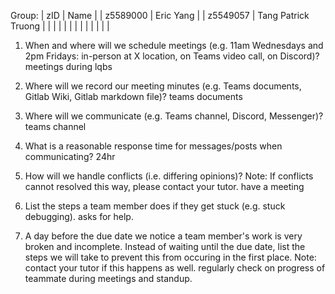 Group:
| zID | Name |
| z5589000 | Eric Yang |
| z5549057 | Tang Patrick Truong |
| | |
| | |
| | |
| | |

1. When and where will we schedule meetings (e.g. 11am Wednesdays and 2pm Fridays: in-person at X location, on Teams video call, on Discord)?
   meetings during lqbs

2. Where will we record our meeting minutes (e.g. Teams documents, Gitlab Wiki, Gitlab markdown file)?
   teams documents
3. Where will we communicate (e.g. Teams channel, Discord, Messenger)?
   teams channel
4. What is a reasonable response time for messages/posts when communicating?
   24hr
5. How will we handle conflicts (i.e. differing opinions)? Note: If conflicts cannot resolved this way, please contact your tutor.
   have a meeting
6. List the steps a team member does if they get stuck (e.g. stuck debugging).
   asks for help.

7. A day before the due date we notice a team member's work is very broken and incomplete. Instead of waiting until the due date, list the steps we will take to prevent this from occuring in the first place. Note: contact your tutor if this happens as well.
   regularly check on progress of teammate during meetings and standup.
